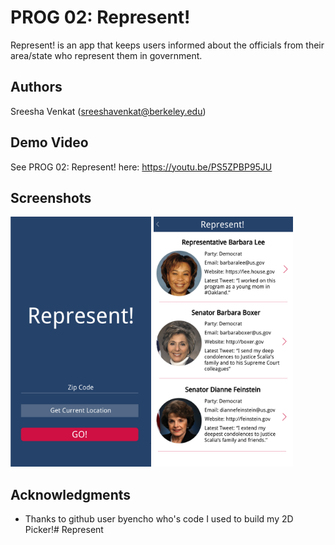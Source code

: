 # PROG 02: Represent!

Represent! is an app that keeps users informed about the officials from their area/state who represent them in government. 

## Authors

Sreesha Venkat ([sreeshavenkat@berkeley.edu](mailto:sreeshavenkat@berkeley.edu))

## Demo Video

See PROG 02: Represent! here: https://youtu.be/PS5ZPBP95JU

## Screenshots

<img src="screenshots/Frame_2.png" height="400" alt="Screenshot"/>
<img src="screenshots/Frame.png" height="400" alt="Screenshot"/>

## Acknowledgments

* Thanks to github user byencho who's code I used to build my 2D Picker!# Represent

